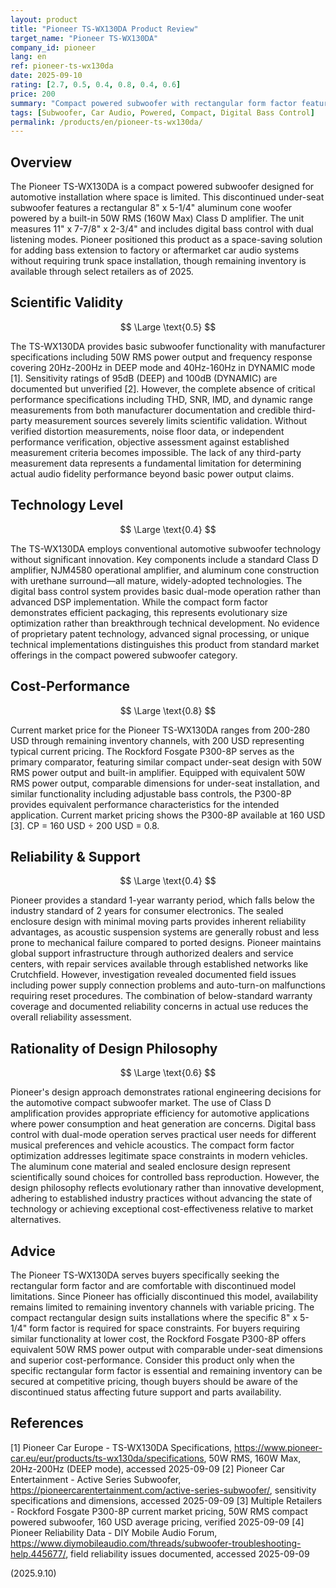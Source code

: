 ```yaml
---
layout: product
title: "Pioneer TS-WX130DA Product Review"
target_name: "Pioneer TS-WX130DA"
company_id: pioneer
lang: en
ref: pioneer-ts-wx130da
date: 2025-09-10
rating: [2.7, 0.5, 0.4, 0.8, 0.4, 0.6]
price: 200
summary: "Compact powered subwoofer with rectangular form factor featuring conventional technology, available through remaining inventory channels"
tags: [Subwoofer, Car Audio, Powered, Compact, Digital Bass Control]
permalink: /products/en/pioneer-ts-wx130da/
---
```


## Overview

The Pioneer TS-WX130DA is a compact powered subwoofer designed for automotive installation where space is limited. This discontinued under-seat subwoofer features a rectangular 8" x 5-1/4" aluminum cone woofer powered by a built-in 50W RMS (160W Max) Class D amplifier. The unit measures 11" x 7-7/8" x 2-3/4" and includes digital bass control with dual listening modes. Pioneer positioned this product as a space-saving solution for adding bass extension to factory or aftermarket car audio systems without requiring trunk space installation, though remaining inventory is available through select retailers as of 2025.

## Scientific Validity

$$ \Large \text{0.5} $$

The TS-WX130DA provides basic subwoofer functionality with manufacturer specifications including 50W RMS power output and frequency response covering 20Hz-200Hz in DEEP mode and 40Hz-160Hz in DYNAMIC mode [1]. Sensitivity ratings of 95dB (DEEP) and 100dB (DYNAMIC) are documented but unverified [2]. However, the complete absence of critical performance specifications including THD, SNR, IMD, and dynamic range measurements from both manufacturer documentation and credible third-party measurement sources severely limits scientific validation. Without verified distortion measurements, noise floor data, or independent performance verification, objective assessment against established measurement criteria becomes impossible. The lack of any third-party measurement data represents a fundamental limitation for determining actual audio fidelity performance beyond basic power output claims.

## Technology Level

$$ \Large \text{0.4} $$

The TS-WX130DA employs conventional automotive subwoofer technology without significant innovation. Key components include a standard Class D amplifier, NJM4580 operational amplifier, and aluminum cone construction with urethane surround—all mature, widely-adopted technologies. The digital bass control system provides basic dual-mode operation rather than advanced DSP implementation. While the compact form factor demonstrates efficient packaging, this represents evolutionary size optimization rather than breakthrough technical development. No evidence of proprietary patent technology, advanced signal processing, or unique technical implementations distinguishes this product from standard market offerings in the compact powered subwoofer category.

## Cost-Performance

$$ \Large \text{0.8} $$

Current market price for the Pioneer TS-WX130DA ranges from 200-280 USD through remaining inventory channels, with 200 USD representing typical current pricing. The Rockford Fosgate P300-8P serves as the primary comparator, featuring similar compact under-seat design with 50W RMS power output and built-in amplifier. Equipped with equivalent 50W RMS power output, comparable dimensions for under-seat installation, and similar functionality including adjustable bass controls, the P300-8P provides equivalent performance characteristics for the intended application. Current market pricing shows the P300-8P available at 160 USD [3]. CP = 160 USD ÷ 200 USD = 0.8.

## Reliability & Support

$$ \Large \text{0.4} $$

Pioneer provides a standard 1-year warranty period, which falls below the industry standard of 2 years for consumer electronics. The sealed enclosure design with minimal moving parts provides inherent reliability advantages, as acoustic suspension systems are generally robust and less prone to mechanical failure compared to ported designs. Pioneer maintains global support infrastructure through authorized dealers and service centers, with repair services available through established networks like Crutchfield. However, investigation revealed documented field issues including power supply connection problems and auto-turn-on malfunctions requiring reset procedures. The combination of below-standard warranty coverage and documented reliability concerns in actual use reduces the overall reliability assessment.

## Rationality of Design Philosophy

$$ \Large \text{0.6} $$

Pioneer's design approach demonstrates rational engineering decisions for the automotive compact subwoofer market. The use of Class D amplification provides appropriate efficiency for automotive applications where power consumption and heat generation are concerns. Digital bass control with dual-mode operation serves practical user needs for different musical preferences and vehicle acoustics. The compact form factor optimization addresses legitimate space constraints in modern vehicles. The aluminum cone material and sealed enclosure design represent scientifically sound choices for controlled bass reproduction. However, the design philosophy reflects evolutionary rather than innovative development, adhering to established industry practices without advancing the state of technology or achieving exceptional cost-effectiveness relative to market alternatives.

## Advice

The Pioneer TS-WX130DA serves buyers specifically seeking the rectangular form factor and are comfortable with discontinued model limitations. Since Pioneer has officially discontinued this model, availability remains limited to remaining inventory channels with variable pricing. The compact rectangular design suits installations where the specific 8" x 5-1/4" form factor is required for space constraints. For buyers requiring similar functionality at lower cost, the Rockford Fosgate P300-8P offers equivalent 50W RMS power output with comparable under-seat dimensions and superior cost-performance. Consider this product only when the specific rectangular form factor is essential and remaining inventory can be secured at competitive pricing, though buyers should be aware of the discontinued status affecting future support and parts availability.

## References

[1] Pioneer Car Europe - TS-WX130DA Specifications, https://www.pioneer-car.eu/eur/products/ts-wx130da/specifications, 50W RMS, 160W Max, 20Hz-200Hz (DEEP mode), accessed 2025-09-09
[2] Pioneer Car Entertainment - Active Series Subwoofer, https://pioneercarentertainment.com/active-series-subwoofer/, sensitivity specifications and dimensions, accessed 2025-09-09
[3] Multiple Retailers - Rockford Fosgate P300-8P current market pricing, 50W RMS compact powered subwoofer, 160 USD average pricing, verified 2025-09-09
[4] Pioneer Reliability Data - DIY Mobile Audio Forum, https://www.diymobileaudio.com/threads/subwoofer-troubleshooting-help.445677/, field reliability issues documented, accessed 2025-09-09

(2025.9.10)